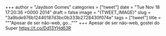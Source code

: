 
+++
author = "Jaydson Gomes"
categories = ["tweet"]
date = "Tue Nov 18 17:20:36 +0000 2014"
draft = false
image = "{TWEET_IMAGE}"
slug = "3a9bde976b12440187d3bc0b333b2728430f074e"
tags = ["tweet"]
title = """Apesar de ser não-web, go..."""
+++
Apesar de ser não-web, gostei do Super https://t.co/Dd13YHd63R
